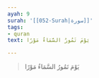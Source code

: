 ```yaml
---
ayah: 9
surah: '[[052-Surah|سورة]]'
tags:
- quran
text: يَوْمَ تَمُورُ السَّمَاءُ مَوْرًا

---
```

> يَوْمَ تَمُورُ السَّمَاءُ مَوْرًا
